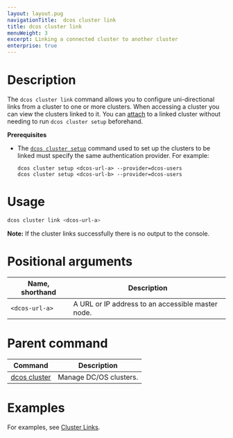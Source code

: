 ```yaml
---
layout: layout.pug
navigationTitle:  dcos cluster link
title: dcos cluster link
menuWeight: 3
excerpt: Linking a connected cluster to another cluster
enterprise: true
---
```


# Description
The `dcos cluster link` command allows you to configure uni-directional links from a cluster to one or more clusters. When accessing a cluster you can view the clusters linked to it. You can [attach](/mesosphere/dcos/1.11/cli/command-reference/dcos-cluster/dcos-cluster-attach/) to a linked cluster without needing to run `dcos cluster setup` beforehand.

**Prerequisites**

- The [`dcos cluster setup`](/mesosphere/dcos/1.11/cli/command-reference/dcos-cluster/dcos-cluster-setup/) command used to set up the clusters to be linked must specify the same authentication provider. For example:

  ```
  dcos cluster setup <dcos-url-a> --provider=dcos-users
  dcos cluster setup <dcos-url-b> --provider=dcos-users
  ```

# Usage

```bash
dcos cluster link <dcos-url-a>
```

**Note:** If the cluster links successfully there is no output to the console.

# Positional arguments

| Name, shorthand | Description |
|---------|-------------|
| `<dcos-url-a>`   | A URL or IP address to an accessible master node. |


# Parent command

| Command | Description |
|---------|-------------|
| [dcos cluster](/mesosphere/dcos/1.11/cli/command-reference/dcos-cluster/) | Manage DC/OS clusters. |

# Examples
For examples, see [Cluster Links](/mesosphere/dcos/1.11/administering-clusters/multiple-clusters/cluster-links/).
